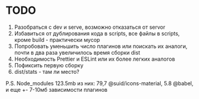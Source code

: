 # TODO

1. Разобраться с dev и serve, возможно отказаться от servor
2. Избавиться от дублирования кода в scripts, все файлы в scripts, кроме build - практически мусор
3. Попробовать уменьшить число плагинов или поискать их аналоги, почти в два раза увеличилось время сборки dist
4. Необходимость Prettier и ESLint или их более легких аналогов
5. Пофиксить первую сборку
6. dist/stats - там ли место?

P.S. Node_modules 123.5mb из них: 79,7 @suid/icons-material, 5.8 @babel, и еще +- 7-10мб зависимости плагинов